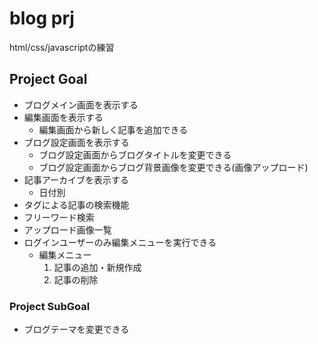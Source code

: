 # blog prj

html/css/javascriptの練習

## Project Goal

- ブログメイン画面を表示する
- 編集画面を表示する
    - 編集画面から新しく記事を追加できる
- ブログ設定画面を表示する
    - ブログ設定画面からブログタイトルを変更できる
    - ブログ設定画面からブログ背景画像を変更できる(画像アップロード)
- 記事アーカイブを表示する
    - 日付別
- タグによる記事の検索機能
- フリーワード検索
- アップロード画像一覧
- ログインユーザーのみ編集メニューを実行できる
    - 編集メニュー
        1. 記事の追加・新規作成
        2. 記事の削除

### Project SubGoal

- ブログテーマを変更できる
